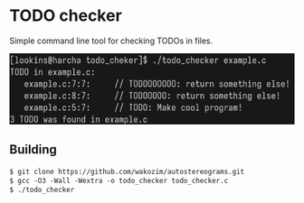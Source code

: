 # TODO checker

Simple command line tool for checking TODOs in files.

<p align=center>
  <img src="./assets/showcase.png">
</p>

## Building
```console
$ git clone https://github.com/wakozim/autostereograms.git
$ gcc -O3 -Wall -Wextra -o todo_checker todo_checker.c
$ ./todo_checker
```
